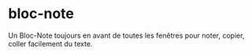 # bloc-note
Un Bloc-Note toujours en avant de toutes les fenêtres pour noter, copier, coller facilement du texte. 
